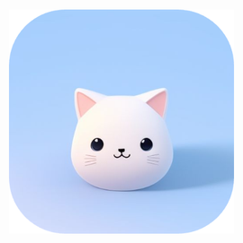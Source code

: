<h1 align="center">
  <img src="https://github.com/tranvuongduy2003/cat-chat-fe/blob/main/public/cat-logo.png" width="400" height="400" alt="CatLogo">
</h1>
